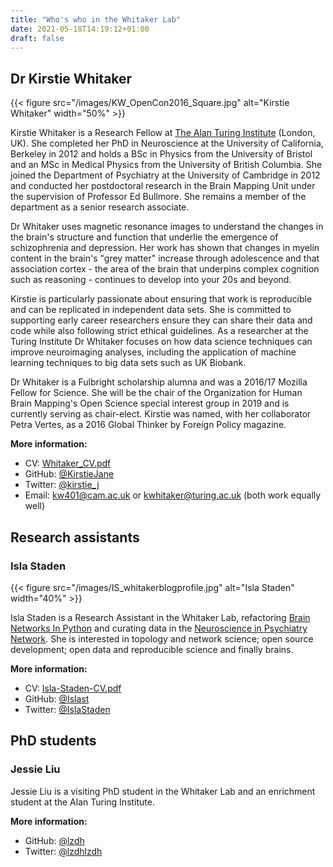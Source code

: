 ```yaml
---
title: "Who's who in the Whitaker Lab"
date: 2021-05-18T14:19:12+01:00
draft: false
---
```


## Dr Kirstie Whitaker

{{< figure src="/images/KW_OpenCon2016_Square.jpg" alt="Kirstie Whitaker" width="50%" >}}

Kirstie Whitaker is a Research Fellow at [The Alan Turing Institute](https://www.turing.ac.uk/) (London, UK). She completed her PhD in Neuroscience at the University of California, Berkeley in 2012 and holds a BSc in Physics from the University of Bristol and an MSc in Medical Physics from the University of British Columbia. She joined the Department of Psychiatry at the University of Cambridge in 2012 and conducted her postdoctoral research in the Brain Mapping Unit under the supervision of Professor Ed Bullmore. She remains a member of the department as a senior research associate.

Dr Whitaker uses magnetic resonance images to understand the changes in the brain's structure and function that underlie the emergence of schizophrenia and depression. Her work has shown that changes in myelin content in the brain's "grey matter" increase through adolescence and that association cortex - the area of the brain that underpins complex cognition such as reasoning - continues to develop into your 20s and beyond.

Kirstie is particularly passionate about ensuring that work is reproducible and can be replicated in independent data sets. She is committed to supporting early career researchers ensure they can share their data and code while also following strict ethical guidelines. As a researcher at the Turing Institute Dr Whitaker focuses on how data science techniques can improve neuroimaging analyses, including the application of machine learning techniques to big data sets such as UK Biobank.

Dr Whitaker is a Fulbright scholarship alumna and was a 2016/17 Mozilla Fellow for Science. She will be the chair of the Organization for Human Brain Mapping's Open Science special interest group in 2019 and is currently serving as chair-elect. Kirstie was named, with her collaborator Petra Vertes, as a 2016 Global Thinker by Foreign Policy magazine.

__More information:__
* CV: [Whitaker_CV.pdf](https://github.com/WhitakerLab/WhitakerLabProjectManagement/blob/master/weekly-updates/Kirstie-Whitaker/Whitaker_CV.pdf)
* GitHub: [@KirstieJane](https://github.com/KirstieJane)
* Twitter: [@kirstie_j](https://twitter.com/kirstie_j)
* Email: [kw401@cam.ac.uk](mailto:kw401@cam.ac.uk) or [kwhitaker@turing.ac.uk](mailto:kwhitaker@turing.ac.uk) (both work equally well)

## Research assistants

### Isla Staden

{{< figure src="/images/IS_whitakerblogprofile.jpg" alt="Isla Staden" width="40%" >}}

Isla Staden is a Research Assistant in the Whitaker Lab, refactoring [Brain Networks In Python](https://github.com/WhitakerLab/BrainNetworksInPython) and curating data in the [Neuroscience in Psychiatry Network](http://www.nspn.org.uk/). She is interested in topology and network science; open source development; open data and reproducible science and finally brains.

__More information:__
* CV: [Isla-Staden-CV.pdf](https://github.com/Islast/WhitakerLabProjectManagement/blob/master/Isla-Staden/Isla-Staden-CV.pdf)
* GitHub: [@Islast](https://github.com/Islast)
* Twitter: [@IslaStaden](https://twitter.com/islastaden)

## PhD students

### Jessie Liu

Jessie Liu is a visiting PhD student in the Whitaker Lab and an enrichment student at the Alan Turing Institute.

__More information:__
* GitHub: [@lzdh](https://github.com/lzdh)
* Twitter: [@lzdhlzdh](https://twitter.com/lzdhlzdh)
